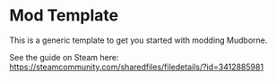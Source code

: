 # Mod Template
This is a generic template to get you started with modding Mudborne.

See the guide on Steam here:
https://steamcommunity.com/sharedfiles/filedetails/?id=3412885981
